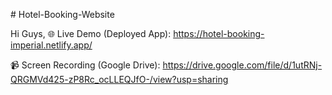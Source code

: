 #   H o t e l - B o o k i n g - W e b s i t e 

Hi Guys,
🌐 Live Demo (Deployed App): https://hotel-booking-imperial.netlify.app/

📹 Screen Recording (Google Drive): https://drive.google.com/file/d/1utRNj-QRGMVd425-zP8Rc_ocLLEQJfO-/view?usp=sharing
 
 
